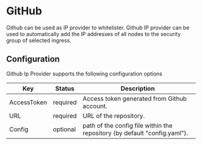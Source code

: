 # GitHub

Github can be used as IP provider to whitelister. Github IP provider can be used to automatically add the IP addresses of all nodes to the security group of selected ingress.

## Configuration

Github Ip Provider supports the following configuration options

|Key       |Status  |Description|
|----------|--------|-----------|
|AccessToken |required|Access token generated from Github account.| 
|URL   |required|URL of the repository.|
|Config|optional|path of the config file within the repository (by default "config.yaml").|